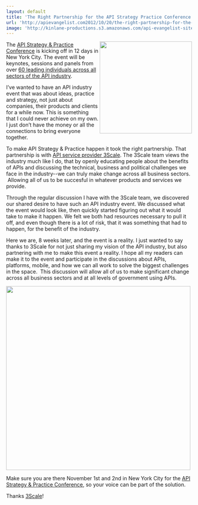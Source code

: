 ```yaml
---
layout: default
title: 'The Right Partnership for the API Strategy Practice Conference'
url: 'http://apievangelist.com2012/10/20/the-right-partnership-for-the-api-strategy--practice-conference/'
image: 'http://kinlane-productions.s3.amazonaws.com/api-evangelist-site/blog/3scale-logo.png'
---
```



<p>
     <a title="3Scale" href="http://www.3scale.net/"><img src="https://s3.amazonaws.com/kinlane-productions/api-service-providers/3scale-logo.jpg"  width="250" align="right" /></a>
</p>
<p>
     The <a href="http://www.apistrategyconference.com/">API Strategy &amp; Practice Conference</a> is kicking off in 12 days in New York City. The event will be keynotes, sessions and panels from over <a title="60 leading individuals across all sectors of the API industry" href="http://www.apistrategyconference.com/speakers.php">60 leading individuals across all sectors of the API industry</a>.
</p>
<p>
     I’ve wanted to have an API industry event that was about ideas, practice and strategy, not just about companies, their products and clients for a while now. This is something that I could never achieve on my own. I just don’t have the money or all the connections to bring everyone together.
</p>
<p>
     To make API Strategy &amp; Practice happen it took the right partnership. That partnership is with <a title="API service provider 3Scale" href="http://www.3scale.net/">API service provider 3Scale</a>. The 3Scale team views the industry much like I do, that by openly educating people about the benefits of APIs and discussing the technical, business and political challenges we face in the industry--we can truly make change across all business sectors.  Allowing all of us to be succesful in whatever products and services we provide.
</p>
<p>
     Through the regular discussion I have with the 3Scale team, we discovered our shared desire to have such an API industry event. We discussed what the event would look like, then quickly started figuring out what it would take to make it happen. We felt we both had resources necessary to pull it off, and even though there is a lot of risk, that it was something that had to happen, for the benefit of the industry.
</p>
<p>
     Here we are, 8 weeks later, and the event is a reality. I just wanted to say thanks to 3Scale for not just sharing my vision of the API industry, but also partnering with me to make this event a reality. I hope all my readers can make it to the event and participate in the discussions about APIs, platforms, mobile, and how we can all work to solve the biggest challenges in the space.  This discussion will allow all of us to make significant change across all business sectors and at all levels of government using APIs.
</p>
<p>
     <a href="http://www.apistrategyconference.com/speakers.php"><img src="https://s3.amazonaws.com/kinlane-productions/events/api-strategy-practice-conference/api-strategy-home-1.png"  width="500" /></a>
</p>
<p>
     Make sure you are there November 1st and 2nd in New York City for the <a href="http://www.apistrategyconference.com/speakers.php">API Strategy &amp; Practice Conference</a>, so your voice can be part of the solution.
</p>
<p>
     Thanks <a href="http://www.3scale.net/">3Scale</a>!
</p>

